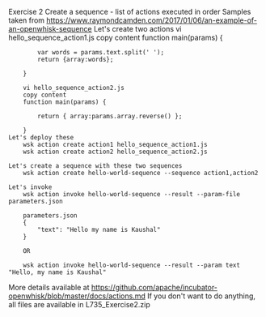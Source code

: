 Exercise 2
	Create a sequence - list of actions executed in order
	Samples taken from https://www.raymondcamden.com/2017/01/06/an-example-of-an-openwhisk-sequence
	Let's create two actions
		vi hello_sequence_action1.js
		copy content
		function main(params) {

    		var words = params.text.split(' ');
    		return {array:words};

		}
		
		vi hello_sequence_action2.js
		copy content
		function main(params) {

    		return { array:params.array.reverse() };
    
		}
	Let's deploy these 
		wsk action create action1 hello_sequence_action1.js
		wsk action create action2 hello_sequence_action2.js
	
	Let's create a sequence with these two sequences
		wsk action create hello-world-sequence --sequence action1,action2
	
	Let's invoke 
		wsk action invoke hello-world-sequence --result --param-file parameters.json
		
		parameters.json 
		{
    		"text": "Hello my name is Kaushal"
		}

		OR 
		
		wsk action invoke hello-world-sequence --result --param text "Hello, my name is Kaushal"
		
More details available at https://github.com/apache/incubator-openwhisk/blob/master/docs/actions.md
If you don't want to do anything, all files are available in L735_Exercise2.zip
		
		
	
